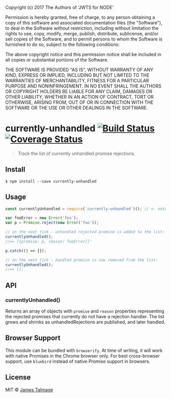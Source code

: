 Copyright (c) 2017 The Authors of 'JWTS for NODE'

Permission is hereby granted, free of charge, to any person obtaining a copy of
this software and associated documentation files (the "Software"), to deal in
the Software without restriction, including without limitation the rights to
use, copy, modify, merge, publish, distribute, sublicense, and/or sell copies of
the Software, and to permit persons to whom the Software is furnished to do so,
subject to the following conditions:

The above copyright notice and this permission notice shall be included in all
copies or substantial portions of the Software.

THE SOFTWARE IS PROVIDED "AS IS", WITHOUT WARRANTY OF ANY KIND, EXPRESS OR
IMPLIED, INCLUDING BUT NOT LIMITED TO THE WARRANTIES OF MERCHANTABILITY, FITNESS
FOR A PARTICULAR PURPOSE AND NONINFRINGEMENT. IN NO EVENT SHALL THE AUTHORS OR
COPYRIGHT HOLDERS BE LIABLE FOR ANY CLAIM, DAMAGES OR OTHER LIABILITY, WHETHER
IN AN ACTION OF CONTRACT, TORT OR OTHERWISE, ARISING FROM, OUT OF OR IN
CONNECTION WITH THE SOFTWARE OR THE USE OR OTHER DEALINGS IN THE SOFTWARE.
# currently-unhandled [![Build Status](https://travis-ci.org/jamestalmage/currently-unhandled.svg?branch=master)](https://travis-ci.org/jamestalmage/currently-unhandled) [![Coverage Status](https://coveralls.io/repos/github/jamestalmage/currently-unhandled/badge.svg?branch=master)](https://coveralls.io/github/jamestalmage/currently-unhandled?branch=master)

> Track the list of currently unhandled promise rejections.


## Install

```
$ npm install --save currently-unhandled
```


## Usage

```js
const currentlyUnhandled = require('currently-unhandled')(); // <- note the invocation

var fooError = new Error('foo');
var p = Promise.reject(new Error('foo'));

// on the next tick - unhandled rejected promise is added to the list:
currentlyUnhandled();
//=> [{promise: p, reason: fooError}]'

p.catch(() => {});

// on the next tick - handled promise is now removed from the list:
currentlyUnhandled();
//=> [];
```

## API

### currentlyUnhandled()

Returns an array of objects with `promise` and `reason` properties representing the rejected promises that currently do not have a rejection handler. The list grows and shrinks as unhandledRejections are published, and later handled.

## Browser Support

This module can be bundled with `browserify`. At time of writing, it will work with native Promises in the Chrome browser only. For best cross-browser support, use `bluebird` instead of native Promise support in browsers.

## License

MIT © [James Talmage](http://github.com/jamestalmage)
